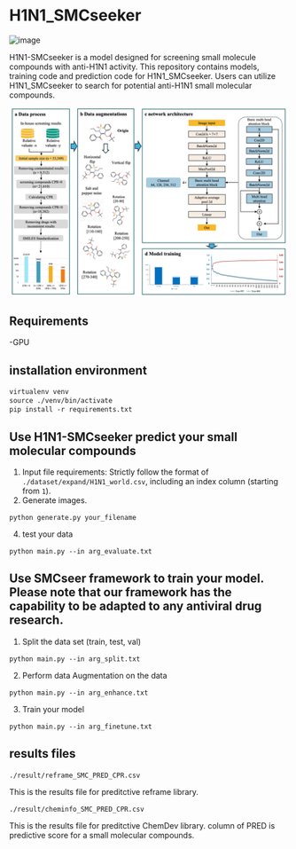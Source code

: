 # H1N1_SMCseeker
![image](https://github.com/user-attachments/assets/ce1f04ce-7384-495d-b464-9e072cc1ecd0)

H1N1-SMCseeker is a model designed for screening small molecule compounds with anti-H1N1 activity. This repository contains models, training code and prediction code for H1N1_SMCseeker. Users can utilize H1N1_SMCseeker to search for potential anti-H1N1 small molecular compounds.

![architecture](./architecture.jpg "architecture")

## Requirements
-GPU
## installation environment
```shell
virtualenv venv
source ./venv/bin/activate
pip install -r requirements.txt
```

## Use H1N1-SMCseeker predict your small molecular compounds
1. Input file requirements:
Strictly follow the format of `./dataset/expand/H1N1_world.csv`, including an index column (starting from `1`).
2. Generate images.
```shell
python generate.py your_filename
```
4. test your data
```shell
python main.py --in arg_evaluate.txt
```
## Use SMCseer framework to train your model. Please note that our framework has the capability to be adapted to any antiviral drug research.
1. Split the data set (train, test, val)
```shell
python main.py --in arg_split.txt
```
2. Perform data Augmentation on the data
```shell
python main.py --in arg_enhance.txt
```
3. Train your model
```shell
python main.py --in arg_finetune.txt
```

## results files
```
./result/reframe_SMC_PRED_CPR.csv
```
This is the results file for preditctive reframe library.
```
./result/cheminfo_SMC_PRED_CPR.csv
```
This is the results file for preditctive ChemDev library.
column of PRED is predictive score for a small molecular compounds.

